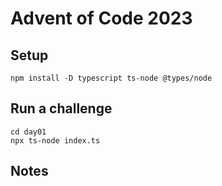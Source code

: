 # Advent of Code 2023

## Setup

    npm install -D typescript ts-node @types/node

## Run a challenge

    cd day01
    npx ts-node index.ts

## Notes